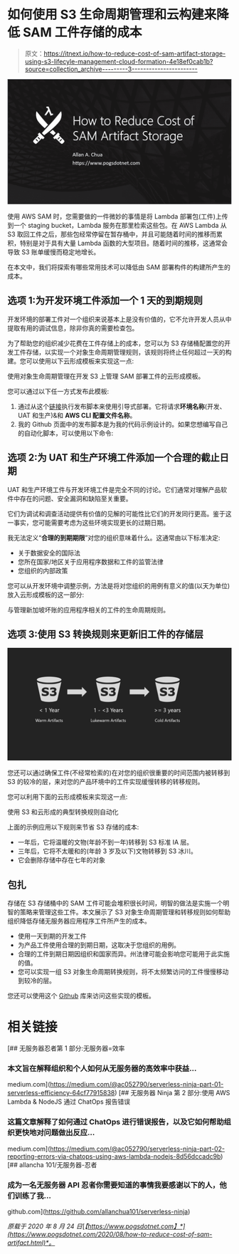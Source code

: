 # 如何使用 S3 生命周期管理和云构建来降低 SAM 工件存储的成本

> 原文：<https://itnext.io/how-to-reduce-cost-of-sam-artifact-storage-using-s3-lifecyle-management-cloud-formation-4e18ef0cab1b?source=collection_archive---------3----------------------->

![](img/4430d053cb146af3f914a0088b67f4ac.png)

使用 AWS SAM 时，您需要做的一件微妙的事情是将 Lambda 部署包(工件)上传到一个 staging bucket，Lambda 服务在那里检索这些包。在 AWS Lambda 从 S3 取回工件之后，那些包经常停留在暂存桶中，并且可能随着时间的推移而累积，特别是对于具有大量 Lambda 函数的大型项目。随着时间的推移，这通常会导致 S3 账单缓慢而稳定地增长。

在本文中，我们将探索有哪些常用技术可以降低由 SAM 部署构件的构建所产生的成本。

## 选项 1:为开发环境工件添加一个 1 天的到期规则

开发环境的部署工件对一个组织来说基本上是没有价值的，它不允许开发人员从中提取有用的调试信息，除非你真的需要检查包。

为了帮助您的组织减少花费在工件存储上的成本，您可以为 S3 存储桶配置您的开发工件存储，以实现一个对象生命周期管理规则，该规则将终止任何超过一天的构建。您可以使用以下云形成模板来实现这一点:

使用对象生命周期管理在开发 S3 上管理 SAM 部署工件的云形成模板。

您可以通过以下任一方式发布此模板:

1.  通过从这个[链接](https://github.com/allanchua101/serverless-ninja/blob/master/013-saving-cost-from-artifact-storage/001-dev-expiration-sample/release.sh)执行发布脚本来使用引导式部署。它将请求**环境名称**(开发、UAT 和生产)&和 **AWS CLI 配置文件名称**。
2.  我的 Github 页面中的发布脚本是为我的代码示例设计的。如果您想编写自己的自动化脚本，可以使用以下命令:

## 选项 2:为 UAT 和生产环境工件添加一个合理的截止日期

UAT 和生产环境工件与开发环境工件是完全不同的讨论。它们通常对理解产品软件中存在的问题、安全漏洞和缺陷至关重要。

它们为调试和调查活动提供有价值的见解的可能性比它们的开发同行更高。鉴于这一事实，您可能需要考虑为这些环境实现更长的过期日期。

我无法定义“**合理的到期期限**”对您的组织意味着什么。这通常由以下标准决定:

*   关于数据安全的国际法
*   您所在国家/地区关于应用程序数据和工件的监管法律
*   您组织的内部政策

您可以从开发环境中调整示例，方法是将对您组织的用例有意义的值(以天为单位)放入云形成模板的这一部分:

与管理新加坡坏账的应用程序相关的工件的生命周期规则。

## 选项 3:使用 S3 转换规则来更新旧工件的存储层

![](img/6d5091a14653e50694fbf36a1adf65e9.png)

您还可以通过确保工件(不经常检索的)在对您的组织很重要的时间范围内被转移到 S3 的较冷的层，来对您的产品环境中的工件实现缓慢转移的转移规则。

您可以利用下面的云形成模板来实现这一点:

使用 S3 和云形成的典型转换规则自动化

上面的示例应用以下规则来节省 S3 存储的成本:

*   一年后，它将温暖的文物(年龄不到一年)转移到 S3 标准 IA 层。
*   三年后，它将不太暖和的(年龄 3 岁及以下)文物转移到 S3 冰川。
*   它会删除存储中存在七年的对象

## 包扎

存储在 S3 存储桶中的 SAM 工件可能会堆积很长时间，明智的做法是实施一个明智的策略来管理这些工件。本文展示了 S3 对象生命周期管理和转移规则如何帮助组织降低存储无服务器应用程序工件所产生的成本。

*   使用一天到期的开发工件
*   为产品工件使用合理的到期日期，这取决于您组织的用例。
*   合理的工件到期日期因组织和国家而异。州法律可能会影响您可能用于此实施的值。
*   您可以实现一组 S3 对象生命周期转换规则，将不太频繁访问的工件慢慢移动到较冷的层。

您还可以使用这个 [Github](https://github.com/allanchua101/serverless-ninja/tree/master/013-saving-cost-from-artifact-storage) 库来访问这些实现的模板。

# 相关链接

[](https://medium.com/@ac052790/serverless-ninja-part-01-serverless-efficiency-64cf77915838) [## 无服务器忍者第 1 部分:无服务器=效率

### 本文旨在解释组织和个人如何从无服务器的高效率中获益…

medium.com](https://medium.com/@ac052790/serverless-ninja-part-01-serverless-efficiency-64cf77915838) [](https://medium.com/@ac052790/serverless-ninja-part-02-reporting-errors-via-chatops-using-aws-lambda-nodejs-8d56dccadc9b) [## 无服务器 Ninja 第 2 部分:使用 AWS Lambda & NodeJS 通过 ChatOps 报告错误

### 这篇文章解释了如何通过 ChatOps 进行错误报告，以及它如何帮助组织更快地对问题做出反应…

medium.com](https://medium.com/@ac052790/serverless-ninja-part-02-reporting-errors-via-chatops-using-aws-lambda-nodejs-8d56dccadc9b) [](https://github.com/allanchua101/serverless-ninja) [## allancha 101/无服务器-忍者

### 成为一名无服务器 API 忍者你需要知道的事情我要感谢以下的人，他们训练了我…

github.com](https://github.com/allanchua101/serverless-ninja) 

*原载于 2020 年 8 月 24 日*[*【https://www.pogsdotnet.com】*](https://www.pogsdotnet.com/2020/08/how-to-reduce-cost-of-sam-artifact.html)*。*